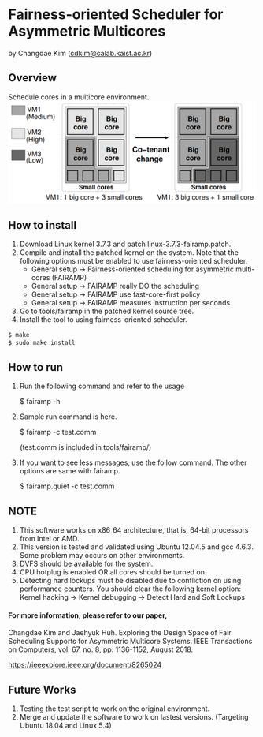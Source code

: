 # Fairness-oriented Scheduler for Asymmetric Multicores

by Changdae Kim (cdkim@calab.kaist.ac.kr)

## Overview
Schedule cores in a multicore environment.
![](imgimg.png)

## How to install
1. Download Linux kernel 3.7.3 and patch linux-3.7.3-fairamp.patch.
2. Compile and install the patched kernel on the system.
   Note that the following options must be enabled to use fairness-oriented scheduler.
   * General setup -> Fairness-oriented scheduling for asymmetric multi-cores (FAIRAMP)
   * General setup -> FAIRAMP really DO the scheduling
   * General setup -> FAIRAMP use fast-core-first policy
   * General setup -> FAIRAMP measures instruction per seconds
3. Go to tools/fairamp in the patched kernel source tree.
4. Install the tool to using fairness-oriented scheduler.
```
$ make
$ sudo make install
```

## How to run
1. Run the following command and refer to the usage
   
   $ fairamp -h
   
2. Sample run command is here.

   $ fairamp -c test.comm
   
   (test.comm is included in tools/fairamp/)
   
3. If you want to see less messages, use the follow command. The other options are same with fairamp.

   $ fairamp.quiet -c test.comm

## NOTE
1. This software works on x86_64 architecture, that is, 64-bit processors from Intel or AMD.
2. This version is tested and validated using Ubuntu 12.04.5 and gcc 4.6.3. 
   Some problem may occurs on other environments.
3. DVFS should be available for the system.
4. CPU hotplug is enabled OR all cores should be turned on.
5. Detecting hard lockups must be disabled due to confliction on using performance counters.
   You should clear the following kernel option: Kernel hacking -> Kernel debugging -> Detect Hard and Soft Lockups
   

#### For more information, please refer to our paper,

Changdae Kim and Jaehyuk Huh. Exploring the Design Space of Fair Scheduling Supports for Asymmetric Multicore Systems. IEEE Transactions on Computers, vol. 67, no. 8, pp. 1136-1152, August 2018.

https://ieeexplore.ieee.org/document/8265024
 
## Future Works
1. Testing the test script to work on the original environment.
1. Merge and update the software to work on lastest versions. (Targeting Ubuntu 18.04 and Linux 5.4)
